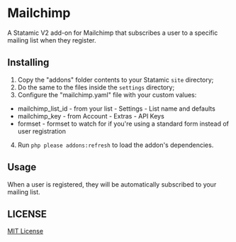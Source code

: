 Mailchimp
=================

A Statamic V2 add-on for Mailchimp that subscribes a user to a specific mailing list when they register.

## Installing
1. Copy the "addons" folder contents to your Statamic `site` directory;
2. Do the same to the files inside the `settings` directory;
3. Configure the "mailchimp.yaml" file with your custom values:
  * mailchimp_list_id - from your list - Settings - List name and defaults
  * mailchimp_key - from Account - Extras - API Keys
  * formset - formset to watch for if you're using a standard form instead of user registration
4. Run `php please addons:refresh` to load the addon's dependencies.

## Usage

When a user is registered, they will be automatically subscribed to your mailing list.

## LICENSE

[MIT License](http://emd.mit-license.org)
